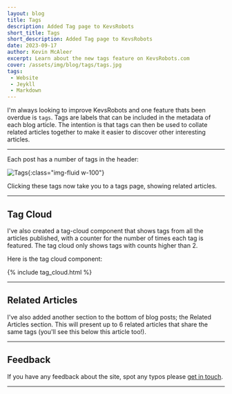 ```yaml
---
layout: blog
title: Tags
description: Added Tag page to KevsRobots
short_title: Tags
short_description: Added Tag page to KevsRobots
date: 2023-09-17
author: Kevin McAleer
excerpt: Learn about the new tags feature on KevsRobots.com
cover: /assets/img/blog/tags/tags.jpg
tags: 
 - Website
 - Jeykll
 - Markdown
---
```


I'm always looking to improve KevsRobots and one feature thats been overdue is `tags`. Tags are labels that can be included in the metadata of each blog article. The intention is that tags can then be used to collate related articles together to make it easier to discover other interesting articles.

---

Each post has a number of tags in the header:

![Tags](/assets/img/blog/tags/tags01.png){:class="img-fluid w-100"}

Clicking these tags now take you to a tags page, showing related articles.

---

## Tag Cloud

I've also created a tag-cloud component that shows tags from all the articles published, with a counter for the number of times each tag is featured. The tag cloud only shows tags with counts higher than 2.

Here is the tag cloud component:

{% include tag_cloud.html %}

---

## Related Articles

I've also added another section to the bottom of blog posts; the Related Articles section. This will present up to 6 related articles that share the same tags (you'll see this below this article too!).

---

## Feedback

If you have any feedback about the site, spot any typos please [get in touch](/about/bio).

---
